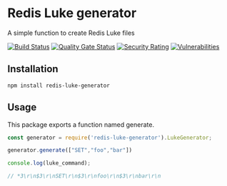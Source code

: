 # Redis Luke generator
A simple function to create Redis Luke files


[![Build Status](https://travis-ci.org/muttalebm/nodejs-redis-luke-generator.svg?branch=main)](https://travis-ci.org/muttalebm/nodejs-redis-luke-generator)
[![Quality Gate Status](https://sonarcloud.io/api/project_badges/measure?project=muttalebm_nodejs-redis-luke-generator&metric=alert_status)](https://sonarcloud.io/dashboard?id=muttalebm_nodejs-redis-luke-generator)
[![Security Rating](https://sonarcloud.io/api/project_badges/measure?project=muttalebm_nodejs-redis-luke-generator&metric=security_rating)](https://sonarcloud.io/dashboard?id=muttalebm_nodejs-redis-luke-generator)
[![Vulnerabilities](https://sonarcloud.io/api/project_badges/measure?project=muttalebm_nodejs-redis-luke-generator&metric=vulnerabilities)](https://sonarcloud.io/dashboard?id=muttalebm_nodejs-redis-luke-generator)


## Installation
```npm install redis-luke-generator```
## Usage
This package exports a function named generate. 
```javascript
const generator = require('redis-luke-generator').LukeGenerator;

generator.generate(["SET","foo","bar"])

console.log(luke_command);

// *3\r\n$3\r\nSET\r\n$3\r\nfoo\r\n$3\r\nbar\r\n

```
